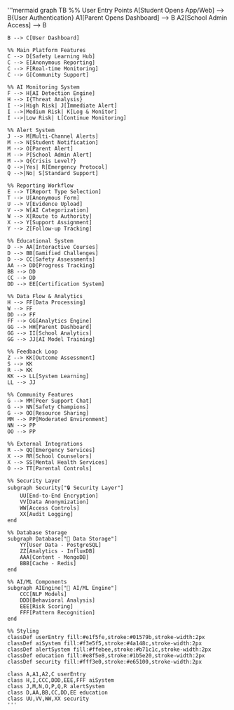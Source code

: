 '''mermaid
    graph TB
    %% User Entry Points
    A[Student Opens App/Web] --> B{User Authentication}
    A1[Parent Opens Dashboard] --> B
    A2[School Admin Access] --> B
    
    B --> C[User Dashboard]
    
    %% Main Platform Features
    C --> D[Safety Learning Hub]
    C --> E[Anonymous Reporting]
    C --> F[Real-time Monitoring]
    C --> G[Community Support]
    
    %% AI Monitoring System
    F --> H[AI Detection Engine]
    H --> I{Threat Analysis}
    I -->|High Risk| J[Immediate Alert]
    I -->|Medium Risk| K[Log & Monitor]
    I -->|Low Risk| L[Continue Monitoring]
    
    %% Alert System
    J --> M[Multi-Channel Alerts]
    M --> N[Student Notification]
    M --> O[Parent Alert]
    M --> P[School Admin Alert]
    M --> Q{Crisis Level?}
    Q -->|Yes| R[Emergency Protocol]
    Q -->|No| S[Standard Support]
    
    %% Reporting Workflow
    E --> T[Report Type Selection]
    T --> U[Anonymous Form]
    U --> V[Evidence Upload]
    V --> W[AI Categorization]
    W --> X[Route to Authority]
    X --> Y[Support Assignment]
    Y --> Z[Follow-up Tracking]
    
    %% Educational System
    D --> AA[Interactive Courses]
    D --> BB[Gamified Challenges]
    D --> CC[Safety Assessments]
    AA --> DD[Progress Tracking]
    BB --> DD
    CC --> DD
    DD --> EE[Certification System]
    
    %% Data Flow & Analytics
    H --> FF[Data Processing]
    W --> FF
    DD --> FF
    FF --> GG[Analytics Engine]
    GG --> HH[Parent Dashboard]
    GG --> II[School Analytics]
    GG --> JJ[AI Model Training]
    
    %% Feedback Loop
    Z --> KK[Outcome Assessment]
    S --> KK
    R --> KK
    KK --> LL[System Learning]
    LL --> JJ
    
    %% Community Features
    G --> MM[Peer Support Chat]
    G --> NN[Safety Champions]
    G --> OO[Resource Sharing]
    MM --> PP[Moderated Environment]
    NN --> PP
    OO --> PP
    
    %% External Integrations
    R --> QQ[Emergency Services]
    X --> RR[School Counselors]
    X --> SS[Mental Health Services]
    O --> TT[Parental Controls]
    
    %% Security Layer
    subgraph Security["🔒 Security Layer"]
        UU[End-to-End Encryption]
        VV[Data Anonymization]
        WW[Access Controls]
        XX[Audit Logging]
    end
    
    %% Database Storage
    subgraph Database["💾 Data Storage"]
        YY[User Data - PostgreSQL]
        ZZ[Analytics - InfluxDB]
        AAA[Content - MongoDB]
        BBB[Cache - Redis]
    end
    
    %% AI/ML Components
    subgraph AIEngine["🤖 AI/ML Engine"]
        CCC[NLP Models]
        DDD[Behavioral Analysis]
        EEE[Risk Scoring]
        FFF[Pattern Recognition]
    end
    
    %% Styling
    classDef userEntry fill:#e1f5fe,stroke:#01579b,stroke-width:2px
    classDef aiSystem fill:#f3e5f5,stroke:#4a148c,stroke-width:2px
    classDef alertSystem fill:#ffebee,stroke:#b71c1c,stroke-width:2px
    classDef education fill:#e8f5e8,stroke:#1b5e20,stroke-width:2px
    classDef security fill:#fff3e0,stroke:#e65100,stroke-width:2px
    
    class A,A1,A2,C userEntry
    class H,I,CCC,DDD,EEE,FFF aiSystem
    class J,M,N,O,P,Q,R alertSystem
    class D,AA,BB,CC,DD,EE education
    class UU,VV,WW,XX security
    '''
